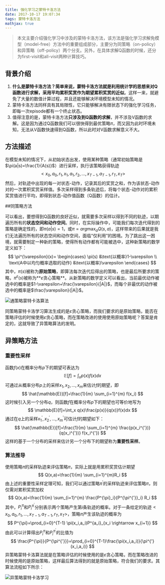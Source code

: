 ```yaml
---
title: 强化学习之蒙特卡洛方法
date: 2017-10-17 19:07:34
tags: 蒙特卡洛方法
mathjax: true
---
```

>  本文主要介绍强化学习中涉及的蒙特卡洛方法，该方法是强化学习求解免模型（model-free）方法中的重要组成部分，主要分为同策略（on-policy）和异策略（off-policy）两个分支。另外，在具体求解Q函数的时候，还分为first-visit和all-visit两种计算技巧。

<!--more-->
## 背景介绍

1. **什么是蒙特卡洛方法？**简单来说，蒙特卡洛方法就是利用统计学的思想来对Q函数进行求解，采用**平均累积奖赏作为期望累积奖赏的近似**。这样一来，就避免了大量的数值计算过程，并且还能够解决环境模型未知的情况。
2. 蒙特卡洛方法同样具有其局限性，它只能够解决有限状态下的强化学习任务，即每一次episode都有一个终止状态。
3. 值得注意的是，蒙特卡洛方法**只涉及到Q函数的求解**，并不涉及V函数的求解。这是因为通过Q函数我们可以很快得到最优策略$\pi$，而又因为此时环境未知，无法从V函数快速得到Q函数，所以此时对V函数求解意义不大。

## 方法描述

在模型未知的情况下，从初始状态出发，使用某种策略（通常初始策略是$\pi(a|s)=\frac{1}{A(s)}$）进行采样，执行该策略获得轨迹
$$
<x_0, a_0, r_1, x_1, a_1, r_2, \ldots, x_{T-1}, a_{T-1}, r_T, x_T>
$$
然后，对轨迹中出现的每一对状态-动作，记录其后的奖赏之和，作为该状态-动作对的一次累积奖赏采样值。多次采样得到多条轨迹后，将每个状态-动作对的累积奖赏值进行平均，即得到状态-动作值函数（Q函数）的估计。

##同策略方法

可以看出，要想得到Q函数的良好近似，就需要多次采样以得到不同的轨迹，以期遍历所有的**状态空间和动作空间**。同时，在实际操作中，可能我们每次迭代得到的策略是确定性的，即$\pi(a|s)=1$，或$\pi=arg \max_aQ(s,a)$，这样带来的后果就是我们无法遍历所有的状态空间和动作空间，面临“仅利用”的困境。为了跳出这一困境，就需要制定一种新的策略，使得所有动作都有可能被选中，这种新策略的数学定义如下：
$$
\pi^{\varepsilon}(x)=
\begin{cases}
    \pi(s) &\text{以概率}1-\varepsilon \\
    \text{A中以均匀概率选取的动作} &\text{以概率}\varepsilon
\end{cases}
$$
其中，$\pi(s)$被称为**原始策略**，即算法每次迭代后得出的策略，也是最后所要求的策略，$\pi^{\varepsilon}(s)$被称为**$\varepsilon$贪心策略**。从新策略的数学定义可以看出，当前最优动作被选中的概率是$1-\varepsilon+\frac{\varepsilon}{|A|}$，而每个非最优的动作被选中的概率是$\frac{\varepsilon}{|A|}$。 

![通策略蒙特卡洛算法](http://orjn2q9xs.bkt.clouddn.com/On-Policy%20MC.png)

同策略蒙特卡洛学习算法生成的是$\varepsilon$贪心策略，而我们要求的是原始策略，能否在策略评估的时候使用$\varepsilon$贪心策略，而在策略改进的使用使用原始策略呢？答案是肯定的，这就导致了异策略算法的发明。

## 异策略方法

### 重要性采样

函数$f(x)$在概率分布$p$下的期望可表达为
$$
\mathbb{E}[f]=\int_x p(x)f(x)dx
$$
可通过从概率分布$p$上的采样${x_1,x_2,\ldots,x_m}$来估计$f$的期望，即
$$
\hat{\mathbb{E}}[f]=\frac{1}{m} \sum_{i=1}^{m} f(x_i)
$$
这时候引入另一个分布$q$，则函数$f$在概率分布$p$下的期望也可等价地写为
$$
\mathbb{E}[f]=\int_x q(x)\frac{p(x)}{q(x)}f(x)dx
$$
通过在$q$上的采样${x_1^{'}, x_2^{'}, \ldots, x_m^{'}}$可估计$f$的期望如下：
$$
\hat{\mathbb{E}}[f]=\frac{1}{m} \sum_{i=1}^{m} \frac{p(x_i^{'})}{q(x_i^{'})} f(x_i^{'})
$$
这样的基于一个分布的采样来估计另一个分布下的期望称为**重要性采样**。

### 算法推导

使用策略$\pi$的采样轨迹来评估策略$\pi$，实际上就是用累积奖赏估计期望
$$
Q(x,a)=\frac{1}{m} \sum_{i=1}^{m}R_i
$$
由上述的重要性采样定理可知，我们可以通过策略$\pi^{'}$的采样轨迹来评估策略$\pi$，则仅需对累积奖赏加权
$$
Q(x,a)=\frac{1}{m} \sum_{i=1}^{m} \frac{P^{\pi}_i}{P^{\pi^{'}}_i} R_i
$$
其中，$P^{\pi}_i$和$P^{\pi^{'}}_i$分别表示两个策略产生第$i$条轨迹的概率。对于一条给定的轨迹$<x_0,a_0,r_1,\ldots, x_{T-1}, a_{T-1}, r_T, x_T >$，策略$\pi$产生该轨迹的概率为
$$
P^{\pi}=\prod_{i=0}^{T-1} \pi(x_i,a_i)P^{a_i}_{x_i \rightarrow x_{i+1}}
$$
由此可以计算得出$P^{\pi}_i$和$P^{\pi^{'}}_i$的比值为
$$
\frac{P^{\pi}}{P^{\pi^{'}}}=\prod_{i=0}^{T-1}\frac{\pi(x_i,a_i)}{\pi^{'}(x_i,a_i)}
$$
异策略蒙特卡洛算法就是在策略评估的时候使用的是$\varepsilon$贪心策略，而在策略改进的时候使用的是原始策略，这样最后算法得到的就是原始策略，符合我们的要求。其算法流程如下所示：

![异策略蒙特卡洛学习](http://orjn2q9xs.bkt.clouddn.com/Off-Policy%20MC.png)


